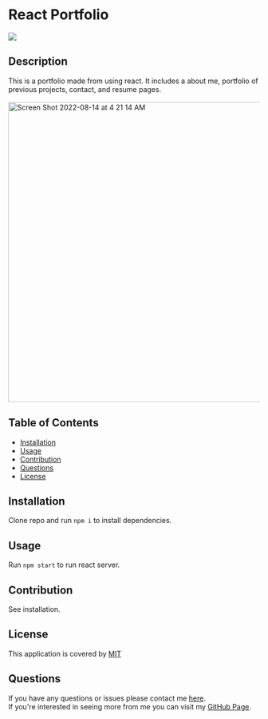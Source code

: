   # React Portfolio
  ![](https://img.shields.io/badge/License-MIT-blue)

  ## Description
  This is a portfolio made from using react. It includes a about me, portfolio of previous projects, contact, and resume pages. <br> <br>
  <img width="600" alt="Screen Shot 2022-08-14 at 4 21 14 AM" src="https://user-images.githubusercontent.com/93367297/184528617-e4fe9e3d-684e-44f8-a1b0-595f5ac7d4c9.png">

  ## Table of Contents
  * [Installation](#installation)
  * [Usage](#usage)
  * [Contribution](#contribution)
  * [Questions](#questions)
  * [License](#license)
  
  ## Installation
  Clone repo and run `npm i` to install dependencies.
  
  ## Usage
  Run `npm start` to run react server.
  
  ## Contribution
  See installation.
  
  ## License 
  This application is covered by [MIT](https://choosealicense.com/licenses/mit/)
  

  ## Questions
  If you have any questions or issues please contact me [here](mailto:andrewfaugno825@gmail.com). </br>
  If you're interested in seeing more from me you can visit my [GitHub Page](http://github.com/andrewfaugno).
